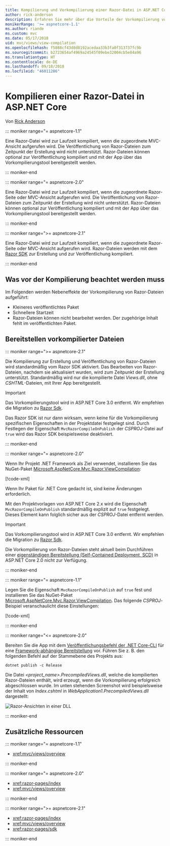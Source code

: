 ```yaml
---
title: Kompilierung und Vorkompilierung einer Razor-Datei in ASP.NET Core
author: rick-anderson
description: Erfahren Sie mehr über die Vorteile der Vorkompilierung von Razor-Dateien und über das Erreichen der Vorkompilierung einer Razor-Datei in einer ASP.NET Core-App.
monikerRange: '>= aspnetcore-1.1'
ms.author: riande
ms.custom: mvc
ms.date: 05/17/2018
uid: mvc/views/view-compilation
ms.openlocfilehash: f5888cf43d8d8192acedaa33b3fa0f313737fc9b
ms.sourcegitcommit: b2723654af4969a24545f09ebe32004cb5e84a96
ms.translationtype: HT
ms.contentlocale: de-DE
ms.lasthandoff: 09/18/2018
ms.locfileid: "46011286"
---
```

# <a name="razor-file-compilation-in-aspnet-core"></a>Kompilieren einer Razor-Datei in ASP.NET Core

Von [Rick Anderson](https://twitter.com/RickAndMSFT)

::: moniker range="= aspnetcore-1.1"

Eine Razor-Datei wird zur Laufzeit kompiliert, wenn die zugeordnete MVC-Ansicht aufgerufen wird. Die Veröffentlichung von Razor-Dateien zum Zeitpunkt der Erstellung wird nicht unterstützt. Razor-Dateien können optional zur Veröffentlichung kompiliert und mit der App über das Vorkompilierungstool bereitgestellt werden.

::: moniker-end

::: moniker range="= aspnetcore-2.0"

Eine Razor-Datei wird zur Laufzeit kompiliert, wenn die zugeordnete Razor-Seite oder MVC-Ansicht aufgerufen wird. Die Veröffentlichung von Razor-Dateien zum Zeitpunkt der Erstellung wird nicht unterstützt. Razor-Dateien können optional zur Veröffentlichung kompiliert und mit der App über das Vorkompilierungstool bereitgestellt werden.

::: moniker-end

::: moniker range=">= aspnetcore-2.1"

Eine Razor-Datei wird zur Laufzeit kompiliert, wenn die zugeordnete Razor-Seite oder MVC-Ansicht aufgerufen wird. Razor-Dateien werden mit dem [Razor SDK](xref:razor-pages/sdk) zur Erstellung und zur Veröffentlichung kompiliert.

::: moniker-end

## <a name="precompilation-considerations"></a>Was vor der Kompilierung beachtet werden muss

Im Folgenden werden Nebeneffekte der Vorkompilierung von Razor-Dateien aufgeführt:

* Kleineres veröffentlichtes Paket
* Schnellere Startzeit
* Razor-Dateien können nicht bearbeitet werden. Der zugehörige Inhalt fehlt im veröffentlichten Paket.

## <a name="deploy-precompiled-files"></a>Bereitstellen vorkompilierter Dateien

::: moniker range=">= aspnetcore-2.1"

Die Kompilierung zur Erstellung und Veröffentlichung von Razor-Dateien wird standardmäßig vom Razor SDK aktiviert. Das Bearbeiten von Razor-Dateien, nachdem sie aktualisiert wurden, wird zum Zeitpunkt der Erstellung unterstützt. Standardmäßig wird nur die kompilierte Datei *Views.dll*, ohne *CSHTML*-Dateien, mit Ihrer App bereitgestellt.

> [!IMPORTANT]
> Das Vorkompilierungstool wird in ASP.NET Core 3.0 entfernt. Wir empfehlen die Migration zu [Razor Sdk](xref:razor-pages/sdk).
>
> Das Razor SDK ist nur dann wirksam, wenn keine für die Vorkompilierung spezifischen Eigenschaften in der Projektdatei festgelegt sind. Durch Festlegen der Eigenschaft `MvcRazorCompileOnPublish` der *CSPROJ*-Datei auf `true` wird das Razor SDK beispielsweise deaktiviert.

::: moniker-end

::: moniker range="= aspnetcore-2.0"

Wenn Ihr Projekt .NET Framework als Ziel verwendet, installieren Sie das NuGet-Paket [Microsoft.AspNetCore.Mvc.Razor.ViewCompilation](https://www.nuget.org/packages/Microsoft.AspNetCore.Mvc.Razor.ViewCompilation/):

[!code-xml[](view-compilation/sample/DotNetFrameworkProject.csproj?name=snippet_ViewCompilationPackage)]

Wenn Ihr Paket für .NET Core gedacht ist, sind keine Änderungen erforderlich.

Mit den Projektvorlagen von ASP.NET Core 2.x wird die Eigenschaft `MvcRazorCompileOnPublish` standardmäßig explizit auf `true` festgelegt. Dieses Element kann folglich sicher aus der *CSPROJ*-Datei entfernt werden.

> [!IMPORTANT]
> Das Vorkompilierungstool wird in ASP.NET Core 3.0 entfernt. Wir empfehlen die Migration zu [Razor Sdk](xref:razor-pages/sdk).
>
> Die Vorkompilierung von Razor-Dateien steht aktuell beim Durchführen einer [eigenständigen Bereitstellung (Self-Contained Deployment, SCD)](/dotnet/core/deploying/#self-contained-deployments-scd) in ASP.NET Core 2.0 nicht zur Verfügung.

::: moniker-end

::: moniker range="= aspnetcore-1.1"

Legen Sie die Eigenschaft `MvcRazorCompileOnPublish` auf `true` fest und installieren Sie das NuGet-Paket [Microsoft.AspNetCore.Mvc.Razor.ViewCompilation](https://www.nuget.org/packages/Microsoft.AspNetCore.Mvc.Razor.ViewCompilation/). Das folgende *CSPROJ*-Beispiel veranschaulicht diese Einstellungen:

[!code-xml[](view-compilation/sample/MvcRazorCompileOnPublish.csproj?highlight=4,10)]

::: moniker-end

::: moniker range="<= aspnetcore-2.0"

Bereiten Sie die App mit dem [Veröffentlichungsbefehl der .NET Core-CLI](/dotnet/core/tools/dotnet-publish) für eine [Framework-abhängige Bereitstellung](/dotnet/core/deploying/#framework-dependent-deployments-fdd) vor. Führen Sie z. B. den folgenden Befehl auf der Stammebene des Projekts aus:

```console
dotnet publish -c Release
```

Die Datei *<project_name>.PrecompiledViews.dll*, welche die kompilierten Razor-Dateien enthält, wird erzeugt, wenn die Vorkompilierung erfolgreich abgeschlossen wurde. Im unten stehenden Screenshot wird beispielsweise der Inhalt von *Index.cshtml* in *WebApplication1.PrecompiledViews.dll* dargestellt:

![Razor-Ansichten in einer DLL](view-compilation/_static/razor-views-in-dll.png)

::: moniker-end

## <a name="additional-resources"></a>Zusätzliche Ressourcen

::: moniker range="= aspnetcore-1.1"

* <xref:mvc/views/overview>

::: moniker-end

::: moniker range="= aspnetcore-2.0"

* <xref:razor-pages/index>
* <xref:mvc/views/overview>

::: moniker-end

::: moniker range=">= aspnetcore-2.1"

* <xref:razor-pages/index>
* <xref:mvc/views/overview>
* <xref:razor-pages/sdk>

::: moniker-end
